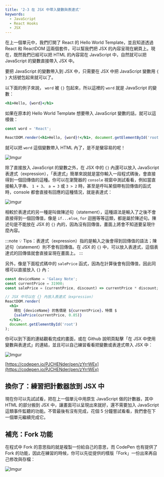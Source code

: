 ```yaml
---
title: '2-3 在 JSX 中帶入變數與表達式'
keywords:
  - JavaScript
  - React Hooks
  - JSX
---
```


在上一個單元中，我們打開了 React 的 Hello World Template，並且知道透過 React 和 ReactDOM 這兩個套件，可以幫我們把 JSX 的內容呈現在網頁上。現在，既然我們已經可以把 HTML 的內容寫在 JavaScript 中，自然就可以把 JavaScript 的變數直接帶入 JSX 中。

要把 JavaScript 的變數帶入到 JSX 中，只需要在 JSX 中把 JavaScript 變數用 `{ }` 大括號包起來就可以了。

以下面的例子來說， `word` 被 `{}` 包起來，所以這裡的 `word` 就是 JavaScript 的變數：

```jsx
<h1>Hello, {word}</h1>
```

如果在原本的 Hello World Template 想要帶入 JavaScript 變數的話，就可以這樣做：

```jsx
const word = 'React';

ReactDOM.render(<h1>Hello, {word}!</h1>, document.getElementById('root'));
```

就可以把 `word` 這個變數帶入 HTML 內了，是不是蠻容易的呢！

![Imgur](https://i.imgur.com/EkqY9fV.png)

除了直接放入 JavaScript 的變數之外，在 JSX 中的 `{}` 內還可以放入 JavaScript 表達式（expression），「表達式」簡單來說就是當你輸入一段程式碼後，會直接得到一個回傳值的這種。你可以在瀏覽器的 `console` 視窗中測試看看，例如當直接輸入字串、 `1 + 3`、 `a = 3` 或 `3 > 2` 時，甚至是呼叫某個帶有回傳值的函式時，console 都會直接有回應的這種情況，就是表達式：

![imgur](https://i.imgur.com/VQp6Maw.png)

相較於表達式的另一種是叫做陳述句（statement），這種語法是輸入了之後不會直接得到一個回傳值，像是 `if...else`, `for` 迴圈等等這類，都是屬於陳述句。陳述句是不能放在 JSX 的 `{}` 內的，因為沒有回傳值，畫面上將會不知道要呈現什麼內容。

:::note
💡 Tips：表達式（expression）指的是輸入之後會得到回傳值的語法；陳述句（statement）則不會有回傳值。在 JSX 的 `{}` 中，可以放入表達式，這個表達式的回傳值就會直接呈現在畫面上。
:::

另外，像是下面程式碼中的 `salePrice` 函式，因為在計算後會有回傳值，因此同樣可以直接放入 `{}` 內：

```jsx
const deviceName = 'Galaxy Note';
const currentPrice = 31900;
const salePrice = (currentPrice, discount) => currentPrice * discount;

// JSX 中可以在 {} 內放入表達式（expression）
ReactDOM.render(
  <h1>
    現在 {deviceName} 的售價是 ${currentPrice}，特價 $
    {salePrice(currentPrice, 0.85)}
  </h1>,
  document.getElementById('root')
);
```

你可以到下面的連結觀看完成的畫面，或在 Github 說明頁點擊「在 JSX 中使用變數與表達式」的連結，並且可以自己練習看看把變數或表達式帶入 JSX 中：

![Imgur](https://i.imgur.com/t1ivtRe.png)

[https://codepen.io/PJCHENder/pen/zYrrWEx](https://codepen.io/PJCHENder/pen/zYrrWEx)

## 換你了：練習把計數器放到 JSX 中

現在你可以先試試看，把在上一個單元中用原生 JavaScript 做的計數器，其中 HTML 的部分搬到 JSX 中，讓畫面可以呈現出來就好，還不需要加入 JavaScript 這類事件監聽的功能。不管最後有沒有完成，花個 5 分鐘嘗試看看，我們會在下一個單元繼續完成它。

## 補充：Fork 功能

在程式中 Fork 的意思指的就是複製一份給自己的意思，而 CodePen 也有提供了 Fork 的功能，因此在練習的時候，你可以先從提供的樣版「Fork」一份出來再自己修改與存檔：

![Imgur](https://i.imgur.com/YIYAdEI.png)
